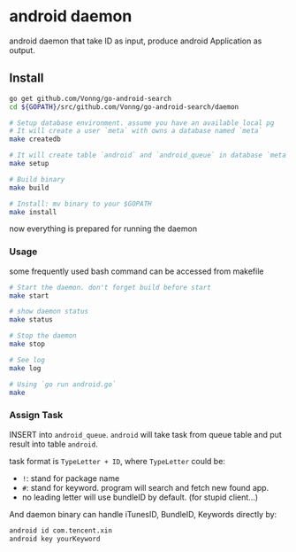 # android daemon

android daemon that take ID as input, produce android Application as output.


## Install

```bash
go get github.com/Vonng/go-android-search
cd ${GOPATH}/src/github.com/Vonng/go-android-search/daemon

# Setup database environment. assume you have an available local pg
# It will create a user `meta` with owns a database named `meta`
make createdb

# It will create table `android` and `android_queue` in database `meta`
make setup

# Build binary
make build

# Install: mv binary to your $GOPATH
make install
```

now everything is prepared for running the daemon

### Usage

some frequently used bash command can be accessed from makefile

```bash
# Start the daemon. don't forget build before start
make start

# show daemon status
make status

# Stop the daemon
make stop

# See log
make log

# Using `go run android.go`
make
```


### Assign Task

INSERT into `android_queue`. `android` will take task from queue table and put result into table `android`.
 
 task format is `TypeLetter + ID`, where `TypeLetter` could be:
 
 * `!`: stand for package name
 * `#`: stand for keyword.  program will search and fetch new found app.
 * no leading letter will use bundleID by default. (for stupid client...)


And daemon binary can handle iTunesID, BundleID, Keywords directly by:

```bash
android id com.tencent.xin
android key yourKeyword
```
